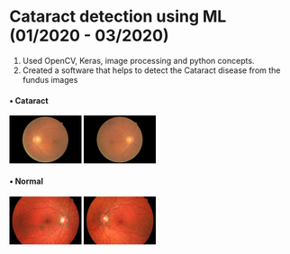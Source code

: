 # Cataract detection using ML (01/2020 - 03/2020)
  1. Used OpenCV, Keras, image processing and python concepts. 
  2. Created a software that helps to detect the Cataract disease from the fundus images

#### • Cataract

<img src="img/Cataract/01.jpg.png" width="128"/> <img src="img/Cataract/02.jpg.png" width="128"/>

#### • Normal

<img src="img/Normal/01_h.jpg" width="128"/> <img src="img/Normal/02_h.jpg" width="128"/>

